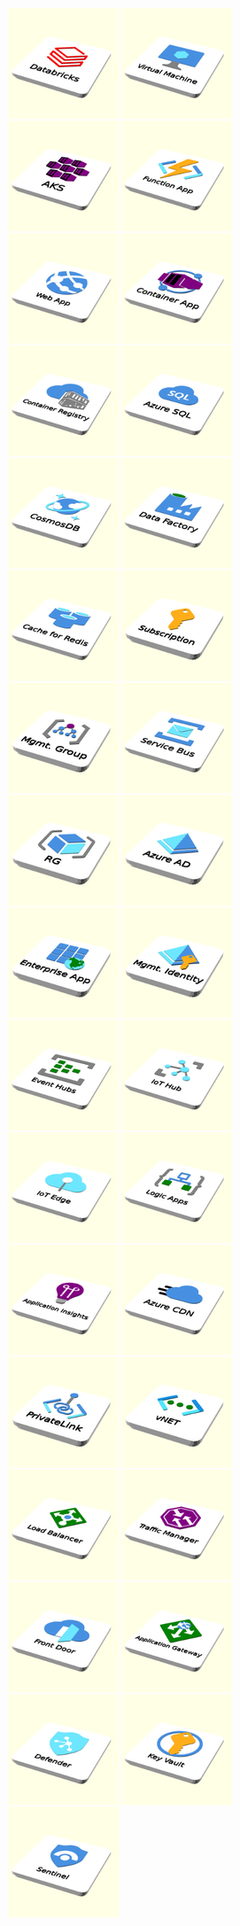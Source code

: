 <img src="images/icons/Analytics/10787-icon-service-Azure-Databricks.scad.png" width="200"/>
<img src="images/icons/Compute/10021-icon-service-Virtual-Machine.scad.png" width="200"/>
<img src="images/icons/Compute/10023-icon-service-Kubernetes-Services.scad.png" width="200"/>
<img src="images/icons/Compute/10029-icon-service-Function-Apps.scad.png" width="200"/>
<img src="images/icons/Compute/10035-icon-service-App-Services.scad.png" width="200"/>
<img src="images/icons/Containers/02884-icon-service-Worker-Container-App.scad.png" width="200"/>
<img src="images/icons/Containers/10105-icon-service-Container-Registries.scad.png" width="200"/>
<img src="images/icons/Databases/02390-icon-service-Azure-SQL.scad.png" width="200"/>
<img src="images/icons/Databases/10121-icon-service-Azure-Cosmos-DB.scad.png" width="200"/>
<img src="images/icons/Databases/10126-icon-service-Data-Factory.scad.png" width="200"/>
<img src="images/icons/Databases/10137-icon-service-Cache-Redis.scad.png" width="200"/>
<img src="images/icons/General/10002-icon-service-Subscriptions.scad.png" width="200"/>
<img src="images/icons/General/10011-icon-service-Management-Groups.scad.png" width="200"/>
<img src="images/icons/General/logo_microsoft_azureservicebus.scad.png" width="200"/>
<img src="images/icons/General/resourcegroup.scad.png" width="200"/>
<img src="images/icons/Identity/10221-icon-service-Azure-Active-Directory.scad.png" width="200"/>
<img src="images/icons/Identity/10225-icon-service-Enterprise-Applications.scad.png" width="200"/>
<img src="images/icons/Identity/10227-icon-service-Managed-Identities.scad.png" width="200"/>
<img src="images/icons/IoT/00039-icon-service-Event-Hubs.scad.png" width="200"/>
<img src="images/icons/IoT/10182-icon-service-IoT-Hub.scad.png" width="200"/>
<img src="images/icons/IoT/10186-icon-service-IoT-Edge.scad.png" width="200"/>
<img src="images/icons/IoT/10201-icon-service-Logic-Apps.scad.png" width="200"/>
<img src="images/icons/Management-n-Governance/00012-icon-service-Application-Insights.scad.png" width="200"/>
<img src="images/icons/Networking/00056-icon-service-CDN-Profiles.scad.png" width="200"/>
<img src="images/icons/Networking/00427-icon-service-Private-Link.scad.png" width="200"/>
<img src="images/icons/Networking/10061-icon-service-Virtual-Networks.scad.png" width="200"/>
<img src="images/icons/Networking/10062-icon-service-Load-Balancers.scad.png" width="200"/>
<img src="images/icons/Networking/10065-icon-service-Traffic-Manager-Profiles.scad.png" width="200"/>
<img src="images/icons/Networking/10073-icon-service-Front-Doors.scad.png" width="200"/>
<img src="images/icons/Networking/10076-icon-service-Application-Gateways.scad.png" width="200"/>
<img src="images/icons/Security/02247-icon-service-Azure-Defender.scad.png" width="200"/>
<img src="images/icons/Security/10245-icon-service-Key-Vaults.scad.png" width="200"/>
<img src="images/icons/Security/10248-icon-service-Azure-Sentinel.scad.png" width="200"/>

